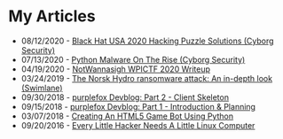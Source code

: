 # My Articles
* 08/12/2020 - [Black Hat USA 2020 Hacking Puzzle Solutions (Cyborg Security)](https://www.cyborgsecurity.com/black-hat-usa-2020-hacking-puzzle-solutions/)
* 07/13/2020 - [Python Malware On The Rise (Cyborg Security)](https://www.cyborgsecurity.com/python-malware-on-the-rise/)
* 04/19/2020 - [NotWannasigh WPICTF 2020 Writeup](articles/04-notwannasigh-wpictf-2020-writeup.md)
* 03/24/2019 - [The Norsk Hydro ransomware attack: An in-depth look (Swimlane)](https://swimlane.com/blog/norsk-hydro-ransomware-attack/)
* 09/30/2018 - [purplefox Devblog: Part 2 - Client Skeleton](articles/03-purplefox-devblog-part-2.md)
* 09/15/2018 - [purplefox Devblog: Part 1 - Introduction & Planning](articles/02-purplefox-devblog-part-1.md)
* 03/07/2018 - [Creating An HTML5 Game Bot Using Python](articles/01-stabbybot.md)
* 09/20/2016 - [Every Little Hacker Needs A Little Linux Computer](articles/00-little-hacker.md)
